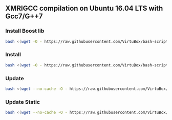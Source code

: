 ## XMRIGCC compilation on Ubuntu 16.04 LTS with Gcc7/G++7

### Install Boost lib

```bash
bash <(wget -O - https://raw.githubusercontent.com/VirtuBox/bash-scripts/master/cryptocurrency/xmrigCC/boost.sh)
```
### Install
```bash
bash <(wget -O - https://raw.githubusercontent.com/VirtuBox/bash-scripts/master/cryptocurrency/xmrigCC/install.sh)
```


### Update
```bash
bash <(wget --no-cache -O - https://raw.githubusercontent.com/VirtuBox/bash-scripts/master/cryptocurrency/xmrigCC/update-source.sh)
```

### Update Static
```bash
bash <(wget --no-cache -O - https://raw.githubusercontent.com/VirtuBox/bash-scripts/master/cryptocurrency/xmrigCC/update-static.sh)
```
